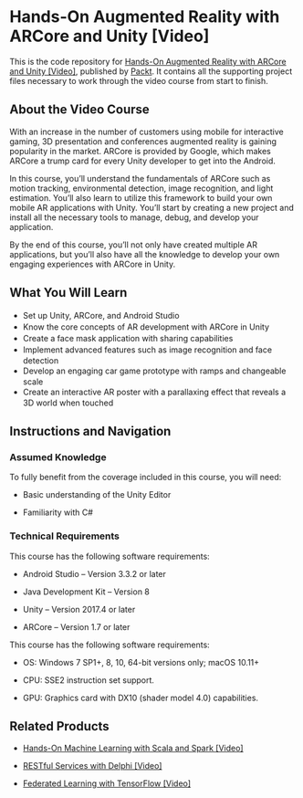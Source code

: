 # Hands-On Augmented Reality with ARCore and Unity [Video]
This is the code repository for [Hands-On Augmented Reality with ARCore and Unity [Video]](https://www.packtpub.com/application-development/hands-augmented-reality-arcore-and-unity-video), published by [Packt](https://www.packtpub.com/?utm_source=github). It contains all the supporting project files necessary to work through the video course from start to finish.
## About the Video Course
With an increase in the number of customers using mobile for interactive gaming, 3D presentation and conferences augmented reality is gaining popularity in the market. ARCore is provided by Google, which makes ARCore a trump card for every Unity developer to get into the Android.

In this course, you’ll understand the fundamentals of ARCore such as motion tracking, environmental detection, image recognition, and light estimation. You’ll also learn to utilize this framework to build your own mobile AR applications with Unity. You’ll start by creating a new project and install all the necessary tools to manage, debug, and develop your application.

By the end of this course, you’ll not only have created multiple AR applications, but you’ll also have all the knowledge to develop your own engaging experiences with ARCore in Unity.


<H2>What You Will Learn</H2>
<DIV class=book-info-will-learn-text>
<UL>
<LI><SPAN style="LINE-HEIGHT: 20px; BACKGROUND-COLOR: transparent">Set up Unity, ARCore, and Android Studio </SPAN> 
<LI><SPAN style="LINE-HEIGHT: 20px; BACKGROUND-COLOR: transparent">Know the core concepts of AR development with ARCore in Unity</SPAN> 
<LI><SPAN style="LINE-HEIGHT: 20px; BACKGROUND-COLOR: transparent">Create a face mask application with sharing capabilities</SPAN> 
<LI><SPAN style="LINE-HEIGHT: 20px; BACKGROUND-COLOR: transparent">Implement advanced features such as image recognition and face detection</SPAN> 
<LI><SPAN style="LINE-HEIGHT: 20px; BACKGROUND-COLOR: transparent">Develop an engaging car game prototype with ramps and changeable scale</SPAN> 
<LI><SPAN style="LINE-HEIGHT: 20px; BACKGROUND-COLOR: transparent">Create an interactive AR poster with a parallaxing effect that reveals a 3D world when touched</SPAN></LI></UL></DIV>

## Instructions and Navigation
### Assumed Knowledge
To fully benefit from the coverage included in this course, you will need:<br/>

* Basic understanding of the Unity Editor

* Familiarity with C#

### Technical Requirements
This course has the following software requirements:<br/>

*	Android Studio – Version 3.3.2 or later

*	Java Development Kit – Version 8

*	Unity – Version 2017.4 or later

*	ARCore – Version 1.7 or later

This course has the following software requirements:<br/>

*	OS: Windows 7 SP1+, 8, 10, 64-bit versions only; macOS 10.11+

*	CPU: SSE2 instruction set support.

*	GPU: Graphics card with DX10 (shader model 4.0) capabilities.

## Related Products
* [Hands-On Machine Learning with Scala and Spark [Video]](https://www.packtpub.com/big-data-and-business-intelligence/hands-machine-learning-scala-and-spark-video?utm_source=github&utm_medium=repository&utm_campaign=9781789342468)

* [RESTful Services with Delphi [Video]](https://www.packtpub.com/application-development/restful-services-delphi-video?utm_source=github&utm_medium=repository&utm_campaign=9781789951882)

* [Federated Learning with TensorFlow [Video]](https://www.packtpub.com/big-data-and-business-intelligence/federated-learning-tensorflow-video?utm_source=github&utm_medium=repository&utm_campaign=9781838823658)

